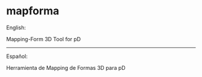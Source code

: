 # mapforma

English:

Mapping-Form 3D Tool for pD

------

Español:

Herramienta de Mapping de Formas 3D para pD
